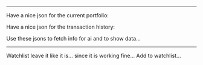 


---

Have a nice json for the current portfolio:



Have a nice json for the transaction history:



Use these jsons to fetch info for ai and to show data...


---



Watchlist leave it like it is... since it is working fine...
Add to watchlist...

